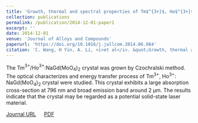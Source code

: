 ```yaml
---
title: 'Growth, thermal and spectral properties of Tm$^{3+}$, Ho$^{3+}$ co-doped NaGd(MoO$_4$)$_2$ crystal'
collection: publications
permalink: /publication/2014-12-01-paper1
excerpt: ''
date: 2014-12-01
venue: 'Journal of Alloys and Compounds'
paperurl: 'https://doi.org/10.1016/j.jallcom.2014.06.084'
citation: 'C. Wang, H Yin, A. Li, <i>et al</i>. &quot;Growth, thermal and spectral properties of Tm$^{3+}$, Ho$^{3+}$ co-doped NaGd(MoO$_4$)$_2$ crystal&quot; <i><b>Journal of Alloys and Compounds</b></i>. 615: 482-487.'
---
```

The Tm$^{3+}$/Ho$^{3+}$:NaGd(MoO$_4$)$_2$ crystal was grown by Czochralski method. The optical characterizes and energy transfer process of Tm$^{3+}$, Ho$^{3+}$: NaGd(MoO$_4$)$_2$ crystal were studied. This crystal exhibits a large absorption cross-section at 796 nm and broad emission band around 2 μm. The results indicate that the crystal may be regarded as a potential solid-state laser material.

[Journal URL](https://doi.org/10.1016/j.jallcom.2014.06.084) &emsp; [PDF]()
